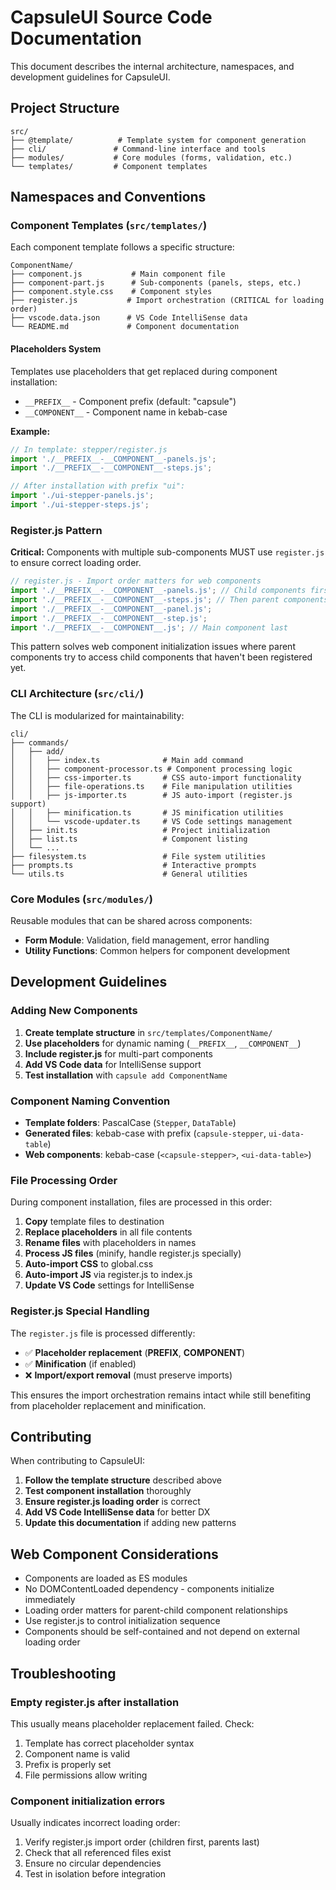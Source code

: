 # CapsuleUI Source Code Documentation

This document describes the internal architecture, namespaces, and development guidelines for CapsuleUI.

## Project Structure

```
src/
├── @template/          # Template system for component generation
├── cli/               # Command-line interface and tools
├── modules/           # Core modules (forms, validation, etc.)
└── templates/         # Component templates
```

## Namespaces and Conventions

### Component Templates (`src/templates/`)

Each component template follows a specific structure:

```
ComponentName/
├── component.js           # Main component file
├── component-part.js      # Sub-components (panels, steps, etc.)
├── component.style.css    # Component styles
├── register.js           # Import orchestration (CRITICAL for loading order)
├── vscode.data.json      # VS Code IntelliSense data
└── README.md             # Component documentation
```

#### Placeholders System

Templates use placeholders that get replaced during component installation:

- `__PREFIX__` - Component prefix (default: "capsule")
- `__COMPONENT__` - Component name in kebab-case

**Example:**

```javascript
// In template: stepper/register.js
import './__PREFIX__-__COMPONENT__-panels.js';
import './__PREFIX__-__COMPONENT__-steps.js';

// After installation with prefix "ui":
import './ui-stepper-panels.js';
import './ui-stepper-steps.js';
```

### Register.js Pattern

**Critical:** Components with multiple sub-components MUST use `register.js` to ensure correct loading order.

```javascript
// register.js - Import order matters for web components
import './__PREFIX__-__COMPONENT__-panels.js'; // Child components first
import './__PREFIX__-__COMPONENT__-steps.js'; // Then parent components
import './__PREFIX__-__COMPONENT__-panel.js';
import './__PREFIX__-__COMPONENT__-step.js';
import './__PREFIX__-__COMPONENT__.js'; // Main component last
```

This pattern solves web component initialization issues where parent components try to access child components that haven't been registered yet.

### CLI Architecture (`src/cli/`)

The CLI is modularized for maintainability:

```
cli/
├── commands/
│   ├── add/
│   │   ├── index.ts              # Main add command
│   │   ├── component-processor.ts # Component processing logic
│   │   ├── css-importer.ts       # CSS auto-import functionality
│   │   ├── file-operations.ts    # File manipulation utilities
│   │   ├── js-importer.ts        # JS auto-import (register.js support)
│   │   ├── minification.ts       # JS minification utilities
│   │   └── vscode-updater.ts     # VS Code settings management
│   ├── init.ts                   # Project initialization
│   ├── list.ts                   # Component listing
│   └── ...
├── filesystem.ts                 # File system utilities
├── prompts.ts                    # Interactive prompts
└── utils.ts                      # General utilities
```

### Core Modules (`src/modules/`)

Reusable modules that can be shared across components:

- **Form Module**: Validation, field management, error handling
- **Utility Functions**: Common helpers for component development

## Development Guidelines

### Adding New Components

1. **Create template structure** in `src/templates/ComponentName/`
2. **Use placeholders** for dynamic naming (`__PREFIX__`, `__COMPONENT__`)
3. **Include register.js** for multi-part components
4. **Add VS Code data** for IntelliSense support
5. **Test installation** with `capsule add ComponentName`

### Component Naming Convention

- **Template folders**: PascalCase (`Stepper`, `DataTable`)
- **Generated files**: kebab-case with prefix (`capsule-stepper`, `ui-data-table`)
- **Web components**: kebab-case (`<capsule-stepper>`, `<ui-data-table>`)

### File Processing Order

During component installation, files are processed in this order:

1. **Copy** template files to destination
2. **Replace placeholders** in all file contents
3. **Rename files** with placeholders in names
4. **Process JS files** (minify, handle register.js specially)
5. **Auto-import CSS** to global.css
6. **Auto-import JS** via register.js to index.js
7. **Update VS Code** settings for IntelliSense

### Register.js Special Handling

The `register.js` file is processed differently:

- ✅ **Placeholder replacement** (**PREFIX**, **COMPONENT**)
- ✅ **Minification** (if enabled)
- ❌ **Import/export removal** (must preserve imports)

This ensures the import orchestration remains intact while still benefiting from placeholder replacement and minification.

## Contributing

When contributing to CapsuleUI:

1. **Follow the template structure** described above
2. **Test component installation** thoroughly
3. **Ensure register.js loading order** is correct
4. **Add VS Code IntelliSense data** for better DX
5. **Update this documentation** if adding new patterns

## Web Component Considerations

- Components are loaded as ES modules
- No DOMContentLoaded dependency - components initialize immediately
- Loading order matters for parent-child component relationships
- Use register.js to control initialization sequence
- Components should be self-contained and not depend on external loading order

## Troubleshooting

### Empty register.js after installation

This usually means placeholder replacement failed. Check:

1. Template has correct placeholder syntax
2. Component name is valid
3. Prefix is properly set
4. File permissions allow writing

### Component initialization errors

Usually indicates incorrect loading order:

1. Verify register.js import order (children first, parents last)
2. Check that all referenced files exist
3. Ensure no circular dependencies
4. Test in isolation before integration
